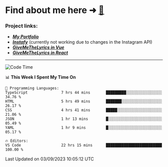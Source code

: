 # Find about me here ➜ [🧑](https://pauabella.dev)

### Project links:
- ***[My Portfolio](https://pauabella.dev)***
- ***[Instafy](https://instafy.me)*** (currently not working due to changes in the Instagram API)
- ***[GiveMeTheLyrics in Vue](https://lyrics.pauabella.dev)***
- ***[GiveMeTheLyrics in React](https://pauabella.dev/GiveMeTheLyrics)***

---
<!--START_SECTION:waka-->
![Code Time](http://img.shields.io/badge/Code%20Time-2%2C409%20hrs%2014%20mins-blue)

📊 **This Week I Spent My Time On** 

```text
💬 Programming Languages: 
TypeScript               7 hrs 44 mins       █████████░░░░░░░░░░░░░░░░   34.76 % 
HTML                     5 hrs 49 mins       ███████░░░░░░░░░░░░░░░░░░   26.17 % 
CSS                      4 hrs 41 mins       █████░░░░░░░░░░░░░░░░░░░░   21.06 % 
JSON                     1 hr 13 mins        █░░░░░░░░░░░░░░░░░░░░░░░░   05.49 % 
YAML                     1 hr 9 mins         █░░░░░░░░░░░░░░░░░░░░░░░░   05.17 % 

🔥 Editors: 
VS Code                  22 hrs 15 mins      █████████████████████████   100.00 % 
```


 Last Updated on 03/09/2023 10:05:12 UTC
<!--END_SECTION:waka-->
